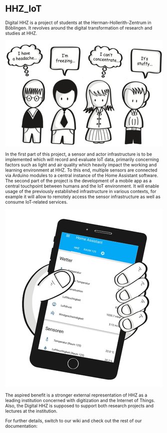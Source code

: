# HHZ_IoT

Digital HHZ is a project of students at the Herman-Hollerith-Zentrum in Böblingen. It revolves around the digital transformation of research and studies at HHZ.

![Problem](https://github.com/Bariumm/HHZ_IoT/blob/master/Documentation/Pictures/Home/Problem.png)

In the first part of this project, a sensor and actor infrastructure is to be implemented which will record and evaluate IoT data, primarily concerning factors such as light and air quality which heavily impact the working and learning environment at HHZ. To this end, multiple sensors are connected via Arduino modules to a central instance of the Home Assistant software.
The second part of the project is the development of a mobile app as a central touchpoint between humans and the IoT environment. It will enable usage of the previously established infrastructure in various contexts, for example it will allow to remotely access the sensor infrastructure as well as consume IoT-related services.

![HA App](https://github.com/Bariumm/HHZ_IoT/blob/master/Documentation/Pictures/Home/HomeAssistantApp.png)

The aspired benefit is a stronger external representation of HHZ as a leading institution concerned with digitization and the Internet of Things. Also, the Digital HHZ is supposed to support both research projects and lectures at the institution.

For further details, switch to our wiki and check out the rest of our documentation: 
